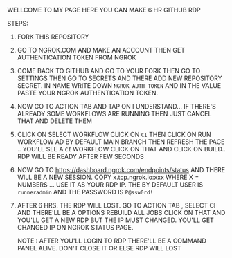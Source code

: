 WELLCOME TO MY PAGE
HERE YOU CAN MAKE 6 HR GITHUB RDP


STEPS:

1. FORK THIS REPOSITORY
2. GO TO NGROK.COM AND MAKE AN ACCOUNT THEN GET
   AUTHENTICATION TOKEN FROM NGROK
3. COME BACK TO GITHUB AND GO TO YOUR FORK THEN
   GO TO SETTINGS THEN GO TO SECRETS AND THERE ADD
   NEW REPOSITORY SECRET. IN NAME WRITE DOWN `NGROK_AUTH_TOKEN`
   AND IN THE VALUE PASTE YOUR NGROK AUTHENTICATION TOKEN.
4. NOW GO TO ACTION TAB AND TAP ON I UNDERSTAND...
   IF THERE'S ALREADY SOME WORKFLOWS ARE RUNNING THEN
   JUST CANCEL THAT AND DELETE THEM
5. CLICK ON SELECT WORKFLOW CLICK ON `CI` THEN CLICK ON 
   RUN WORKFLOW AD BY DEFAULT MAIN BRANCH THEN REFRESH THE
   PAGE .. YOU'LL SEE A `CI` WORKFLOW CLICK ON THAT AND 
   CLICK ON BUILD.. RDP WILL BE READY AFTER FEW SECONDS
6. NOW GO TO https://dashboard.ngrok.com/endpoints/status
   AND THERE WILL BE A NEW SESSION. COPY x.tcp.ngrok.io:xxx
   WHERE X = NUMBERS ... USE IT AS YOUR RDP IP. THE BY DEFAULT
   USER IS `runneradmin` AND THE PASSWORD IS `P@ssw0rd!`
7. AFTER 6 HRS. THE RDP WILL LOST. GO TO ACTION TAB , SELECT
   CI AND THERE'LL BE A OPTIONS REBUILD ALL JOBS CLICK ON THAT
   AND YOU'LL GET A NEW RDP BUT THE IP MUST CHANGED. YOU'LL
   GET CHANGED IP ON NGROK STATUS PAGE.

   NOTE : AFTER YOU'LL LOGIN TO RDP THERE'LL BE A COMMAND
          PANEL ALIVE. DON'T CLOSE IT OR ELSE RDP WILL LOST
